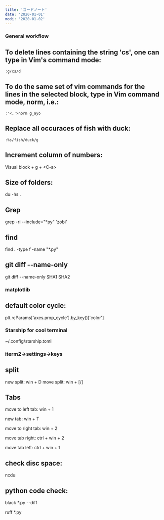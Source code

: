 ```yaml
---
title: 'コードノート'
date: '2020-01-01'
modi: '2020-01-02'
---
```


### General workflow

## To delete lines containing the string 'cs', one can type in Vim's command mode:

`:g/cs/d`

## To do the same set of vim commands for the lines in the selected block, type in Vim command mode, norm, i.e.:

`:'<,'>norm g_ayo`

## Replace all occuraces of fish with duck:

`:%s/fish/duck/g`

## Increment column of numbers:

Visual block + g + \<C-a>

## Size of folders:

du -hs .

## Grep

grep -ri --include="*py" 'zobi'

## find

find . -type f -name "*.py"

## git diff --name-only

git diff --name-only SHA1 SHA2

### matplotlib

## default color cycle:

plt.rcParams['axes.prop_cycle'].by_key()['color']

### Starship for cool terminal
~/.config/starship.toml

### iterm2->settings->keys

## split

new split: win + D
move split: win + \[/\]

## Tabs

move to left tab: win + 1

new tab: win + T

move to right tab: win + 2

move tab right: ctrl + win + 2

move tab left: ctrl + win + 1

## check disc space:

ncdu

## python code check:

black *.py --diff

ruff *.py
